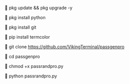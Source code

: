 📲 pkg update && pkg upgrade -y

📲 pkg install python

📲 pkg install git

📲 pip install termcolor

📲 git clone https://github.com/VikingTerminal/passgenpro

📲 cd passgenpro

📲 chmod +x passrandpro.py

📲 python passrandpro.py